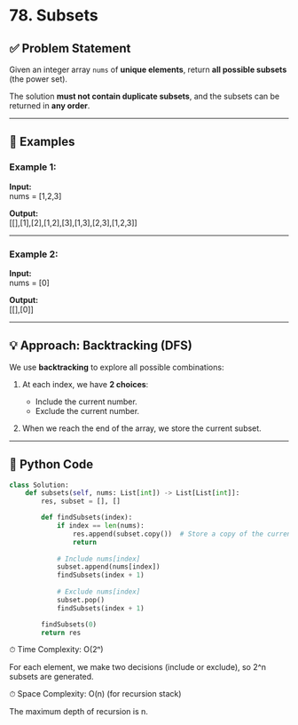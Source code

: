 # 78. Subsets

## ✅ Problem Statement

Given an integer array `nums` of **unique elements**, return **all possible subsets** (the power set).

The solution **must not contain duplicate subsets**, and the subsets can be returned in **any order**.

---

## 🧪 Examples

### Example 1:
**Input:**  
nums = [1,2,3]


**Output:**  
[[],[1],[2],[1,2],[3],[1,3],[2,3],[1,2,3]]

---

### Example 2:
**Input:**  
nums = [0]

**Output:**  
[[],[0]]

---

## 💡 Approach: Backtracking (DFS)

We use **backtracking** to explore all possible combinations:

1. At each index, we have **2 choices**:
   - Include the current number.
   - Exclude the current number.

2. When we reach the end of the array, we store the current subset.

---

## 🧾 Python Code

```python
class Solution:
    def subsets(self, nums: List[int]) -> List[List[int]]:
        res, subset = [], []

        def findSubsets(index):
            if index == len(nums):
                res.append(subset.copy())  # Store a copy of the current subset
                return
            
            # Include nums[index]
            subset.append(nums[index])
            findSubsets(index + 1)
            
            # Exclude nums[index]
            subset.pop()
            findSubsets(index + 1)

        findSubsets(0)
        return res
```
 
⏱ Time Complexity: O(2ⁿ)

For each element, we make two decisions (include or exclude), so 2^n subsets are generated.

⏱ Space Complexity: O(n) (for recursion stack)

The maximum depth of recursion is n.

